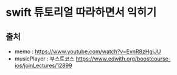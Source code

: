 # swift 튜토리얼 따라하면서 익히기 

## 출처 
- memo : https://www.youtube.com/watch?v=EvnR8zHgjJU
- musicPlayer : 부스트코스 https://www.edwith.org/boostcourse-ios/joinLectures/12899

